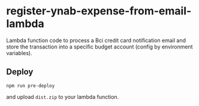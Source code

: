 # register-ynab-expense-from-email-lambda
 Lambda function code to process a Bci credit card notification email and store the transaction into a specific budget account (config by environment variables).
 
## Deploy
 
 `npm run pre-deploy`
 
 and upload `dist.zip` to your lambda function.
